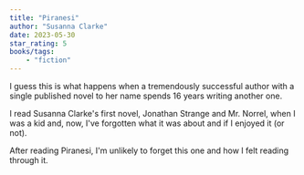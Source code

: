 ```yaml
---
title: "Piranesi"
author: "Susanna Clarke"
date: 2023-05-30
star_rating: 5
books/tags:
    - "fiction"
---
```

I guess this is what happens when a tremendously successful author with a single published novel to her name spends 16 years writing another one.

I read Susanna Clarke's first novel, Jonathan Strange and Mr. Norrel, when I was a kid and, now, I've forgotten what it was about and if I enjoyed it (or not).

After reading Piranesi, I'm unlikely to forget this one and how I felt reading through it. 